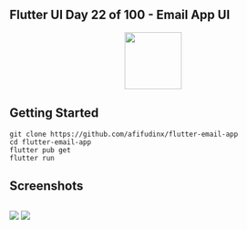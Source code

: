 ## Flutter UI Day 22 of 100 - Email App UI

<p align="center">
  <img src="https://avatars.githubusercontent.com/u/94339143?v=4" width=100/>
</p>

## Getting Started

```
git clone https://github.com/afifudinx/flutter-email-app
cd flutter-email-app
flutter pub get
flutter run
```

## Screenshots

<p style="float: left;">
  <img src="https://github.com/afifudinx/Flutter-Example/tree/main/Old/flutter-email-app/blob/main/screenshots/1.png"/>
  <img src="https://github.com/afifudinx/Flutter-Example/tree/main/Old/flutter-email-app/blob/main/screenshots/2.png"/>
</p>
